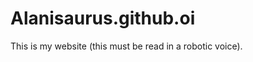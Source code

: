 Alanisaurus.github.oi
=====================

This is my website (this must be read in a robotic voice).
